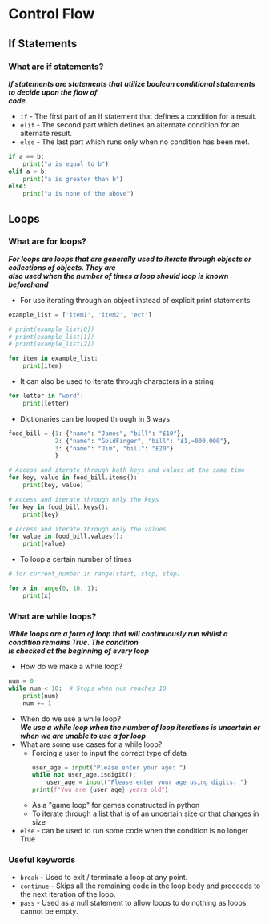 # Control Flow  
## If Statements  
### What are if statements?  
  ***If statements are statements that utilize boolean conditional statements to decide upon the flow of***  
  ***code.***  
* `if` - The first part of an if statement that defines a condition for a result.
* `elif` - The second part which defines an alternate condition for an alternate result.
* `else` - The last part which runs only when no condition has been met.
```python
if a == b:
    print("a is equal to b")
elif a > b:
    print("a is greater than b")
else:
    print("a is none of the above")
```
## Loops  
### What are for loops?  
 ***For loops are loops that are generally used to iterate through objects or collections of objects. They are***  
 ***also used when the number of times a loop should loop is known beforehand***
* For use iterating through an object instead of explicit print statements
```python
example_list = ['item1', 'item2', 'ect']

# print(example_list[0])
# print(example_list[1])
# print(example_list[2])

for item in example_list:
    print(item)
```  
* It can also be used to iterate through characters in a string
```python
for letter in "word":
    print(letter)
```  
* Dictionaries can be looped through in 3 ways
```python
food_bill = {1: {"name": "James", "bill": "£10"},
             2: {"name": "GoldFinger", "bill": "£1,=000,000"},
             3: {"name": "Jim", "bill": "£20"}
             }

# Access and iterate through both keys and values at the same time
for key, value in food_bill.items():
    print(key, value)

# Access and iterate through only the keys
for key in food_bill.keys():
    print(key)

# Access and iterate through only the values
for value in food_bill.values():
    print(value)
```
* To loop a certain number of times  
```python
# for current_number in range(start, stop, step)

for x in range(0, 10, 1):
    print(x)
```  

### What are while loops?  
  ***While loops are a form of loop that will continuously run whilst a condition remains True. The condition***  
  ***is checked at the beginning of every loop***
* How do we make a while loop?
```python
num = 0
while num < 10:  # Stops when num reaches 10
    print(num)
    num += 1
```  
* When do we use a while loop?  
  ***We use a while loop when the number of loop iterations is uncertain or when we are unable to use a for loop***  
* What are some use cases for a while loop?  
  * Forcing a user to input the correct type of data
    ```python
    user_age = input("Please enter your age: ")
    while not user_age.isdigit():
        user_age = input("Please enter your age using digits: ")
    print(f"You are {user_age} years old")
    ```
  * As a "game loop" for games constructed in python  
  * To iterate through a list that is of an uncertain size or that changes in size
* `else` - can be used to run some code when the condition is no longer True  

### Useful keywords  
* `break` - Used to exit / terminate a loop at any point.  
* `continue` - Skips all the remaining code in the loop body and proceeds to the next iteration of the loop.  
* `pass` - Used as a null statement to allow loops to do nothing as loops cannot be empty.  
